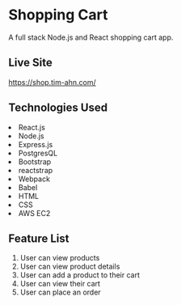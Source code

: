 # Shopping Cart
A full stack Node.js and React shopping cart app.

## Live Site
https://shop.tim-ahn.com/

## Technologies Used
<li>React.js</li>
<li>Node.js</li>
<li>Express.js</li>
<li>PostgresQL</li>
<li>Bootstrap</li>
<li>reactstrap</li>
<li>Webpack</li>
<li>Babel</li>
<li>HTML</li>
<li>CSS</li>
<li>AWS EC2</li>

## Feature List
1. User can view products
2. User can view product details
3. User can add a product to their cart
4. User can view their cart
5. User can place an order
